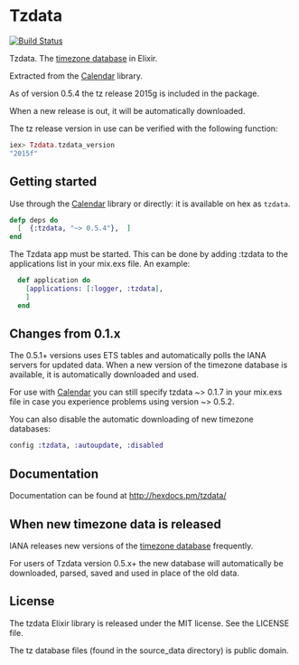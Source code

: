 Tzdata
======

[![Build
Status](https://travis-ci.org/lau/tzdata.svg?branch=master)](https://travis-ci.org/lau/tzdata)

Tzdata. The [timezone database](https://www.iana.org/time-zones) in Elixir.

Extracted from the [Calendar](https://github.com/lau/calendar) library.

As of version 0.5.4 the tz release 2015g
is included in the package.

When a new release is out, it will be automatically downloaded.

The tz release version in use can be verified with the following function:

```elixir
iex> Tzdata.tzdata_version
"2015f"
```

## Getting started

Use through the [Calendar](https://github.com/lau/calendar) library
or directly: it is available on hex as `tzdata`.

```elixir
defp deps do
  [  {:tzdata, "~> 0.5.4"},  ]
end
```

The Tzdata app must be started. This can be done by adding :tzdata to
the applications list in your mix.exs file. An example:

```elixir
  def application do
    [applications: [:logger, :tzdata],
    ]
  end
```

## Changes from 0.1.x

The 0.5.1+ versions uses ETS tables and automatically polls the IANA
servers for updated data. When a new version of the timezone database
is available, it is automatically downloaded and used.

For use with [Calendar](https://github.com/lau/calendar) you can still
specify tzdata ~> 0.1.7 in your mix.exs file in case you experience problems
using version ~> 0.5.2.

You can also disable the automatic downloading of new timezone databases:

```elixir
config :tzdata, :autoupdate, :disabled
```

## Documentation

Documentation can be found at http://hexdocs.pm/tzdata/

## When new timezone data is released

IANA releases new versions of the [timezone database](https://www.iana.org/time-zones) frequently.

For users of Tzdata version 0.5.x+ the new database will automatically
be downloaded, parsed, saved and used in place of the old data.

## License

The tzdata Elixir library is released under the MIT license. See the LICENSE file.

The tz database files (found in the source_data directory) is public domain.
